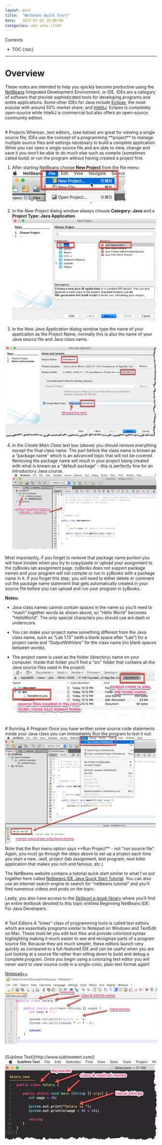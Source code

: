 ```yaml
---
layout: post
title:  "Netbeans Quick Start"
date:   2017-07-05 15:00:00
categories: edu snhu it145
---
```

Contents
* TOC
{:toc}
<hr/>

# Overview
These notes are intended to help you quickly become productive using the [NetBeans](https://netbeans.org/features/java/) Integrated Development Environment, or IDE. IDEs are a category of software that provide sophisticated tools for developing programs and entire applications. Some other IDEs for Java include [Eclipse](https://projects.eclipse.org/projects/eclipse.jdt), the most popular with around 50% market share, and [IntelliJ](https://www.jetbrains.com/idea/). Eclipse is completely open-source while IntelliJ is commercial but also offers an open-source community edition.

<br/>
# Projects
Whereas _text editors_ (see below) are great for viewing a single source file, IDEs use the concept of a programming **project** to manage multiple source files and settings necessary to build a complete application. While you can open a single source file and are able to view, change and save it you won’t be able to do much else such as compile (sometimes called build) or run the program without having created a project first.

1. After starting NetBeans choose **New Project** from the file menu:<br/><img src="/img/it145-netbeans-new-project.png">

2. In the _New Project_ dialog window _always_ choose **Category: Java** and a **Project Type: Java Application**<br/><img src="/img/it145-netbeans-choose-project-type.png">

3. In the _New Java Application_ dialog window type the name of your application as the Project Name, normally this is also the name of your Java source file and Java class name.<br/>
<img src="/img/it145-netbeans-new-java-app.png">

4. In the _Create Main Class_ text box (above) you should remove everything except the final class name. The part before the class name is known as a “package name” which is an advanced topic that will not be covered. Removing the package name will result in your project being created with what is known as a “default package” - this is perfectly fine for an introductory Java course.<br/><img src="/img/it145-netneans-default-package.png">

Most importantly, if you forget to remove that package name portion you will have trouble when you try to copy/paste or upload your assignment to the zyBooks lab assignment page. zyBooks does not support package names and your program will not compile or run in zyBooks with a package name in it. If you forget this step, you will need to either delete or comment out the package name statement that gets automatically created in your source file before you can upload and run your program in zyBooks.

**Notes:**<br/>
- Java class names cannot contain spaces in the name so you’ll need to “mash” together words as shown above, so "Hello World" becomes "HelloWorld". The only special characters you should use are dash or underscore.

- You can make your project name something different from the Java class name, such as “Lab 1.13” (with a blank space after “Lab”) for a project name and “OutputWithVars” for the class name (no blank spaces between words).

- The project name is used as the folder (directory) name on your computer. Inside that folder you’ll find a “src” folder that contains all the Java source files used in the project:<br/><img src="/img/it145-netBeans-project-source.png">

<br/>
# Running A Program
Once you have written some source code statements inside your Java class you can immediately Run the program to test it out:<br/><img src="/img/it145-netbeans-run-program.png">
Note that the Run menu option says **Run Project** - not “run source file”. Again, you must go through the steps above to set up a project each time you start a new…well, project (lab assignment, test program, next killer application that makes you rich and famous, etc.)

The NetBeans website contains a tutorial quick start similar to what I’ve put together here called [Netbeans IDE Java Quick Start Tutorial](https://netbeans.org/kb/docs/java/quickstart.html). You can also use an Internet search engine to search for “netbeans tutorial” and you’ll find numerous videos and posts on the topic.

Lastly, you also have access to the [Skillport e-book library](https://snhu.skillport.com/skillportfe/login.action) where you’ll find an entire textbook devoted to this topic entitled Beginning NetBeans IDE: For Java Developers.

<br/>
# Text Editors
A “lower” class of programming tools is called text editors which are essentially programs similar to Notepad on Windows and TextEdit on Mac. These tools let you edit text files and provide colorized syntax highlighting making it much easier to see and recognize parts of a program source file. Because they are much simpler, these editors launch very quickly as compared to a full-featured IDE and can be useful when you are just looking at a source file rather than sitting down to build and debug a complete program. Once you begin using a colorizing text editor you will never want to view source code in a single-color, plain text format again!

[Notepad++](https://notepad-plus-plus.org/download/)<br/><img src="/img/it145-notepad++.png">

<br/>
[Sublime Text](http://www.sublimetext.com/)<br/><img src="/img/it145-sublime-text.png">
